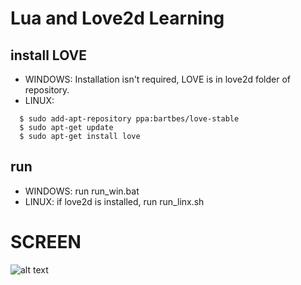 # Lua and Love2d Learning

## install LOVE
- WINDOWS:
 Installation isn't required, LOVE is in love2d folder of repository.
- LINUX:
```
  $ sudo add-apt-repository ppa:bartbes/love-stable
  $ sudo apt-get update
  $ sudo apt-get install love
 ```
## run 
- WINDOWS:
  run run_win.bat
- LINUX:
  if love2d is installed, run run_linx.sh

# SCREEN
![alt text](https://github.com/paoli7612/TileGame-Lua/blob/master/doc/img/003.png)
